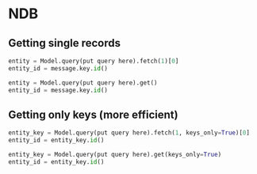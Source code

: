# NDB

## Getting single records
```python
entity = Model.query(put query here).fetch(1)[0]
entity_id = message.key.id()

entity = Model.query(put query here).get()
entity_id = message.key.id()
```
## Getting only keys (more efficient)

```python
entity_key = Model.query(put query here).fetch(1, keys_only=True)[0]
entity_id = entity_key.id()

entity_key = Model.query(put query here).get(keys_only=True)
entity_id = entity_key.id()
```